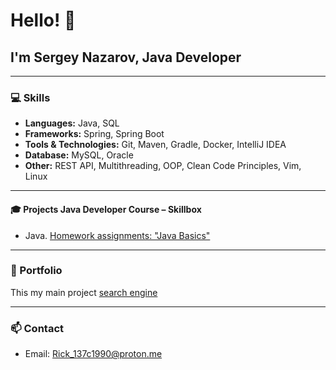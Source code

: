 # Hello! 👋
## I'm Sergey Nazarov, Java Developer

---

### 💻 Skills
- **Languages:** Java, SQL  
- **Frameworks:** Spring, Spring Boot  
- **Tools & Technologies:** Git, Maven, Gradle, Docker, IntelliJ IDEA  
- **Database:** MySQL, Oracle
- **Other:** REST API, Multithreading, OOP, Clean Code Principles, Vim, Linux

---

####  🎓 Projects Java Developer Course – Skillbox
- Java. [Homework assignments: "Java Basics"](https://github.com/Rik137/HomeWorks-in-Skillbox/blob/main/README.md)

---

### 📂 Portfolio
This my main project [search engine](https://github.com/Rik137/searchengine)

---

### 📫 Contact
- Email: Rick_137c1990@proton.me

